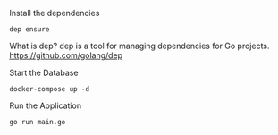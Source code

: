 Install the dependencies

    dep ensure
    
What is dep? dep is a tool for managing dependencies for Go projects.
    https://github.com/golang/dep

Start the Database

    docker-compose up -d
    
Run the Application

    go run main.go